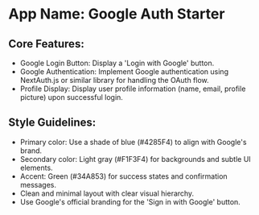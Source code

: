 # **App Name**: Google Auth Starter

## Core Features:

- Google Login Button: Display a 'Login with Google' button.
- Google Authentication: Implement Google authentication using NextAuth.js or similar library for handling the OAuth flow.
- Profile Display: Display user profile information (name, email, profile picture) upon successful login.

## Style Guidelines:

- Primary color: Use a shade of blue (#4285F4) to align with Google's brand.
- Secondary color: Light gray (#F1F3F4) for backgrounds and subtle UI elements.
- Accent: Green (#34A853) for success states and confirmation messages.
- Clean and minimal layout with clear visual hierarchy.
- Use Google's official branding for the 'Sign in with Google' button.